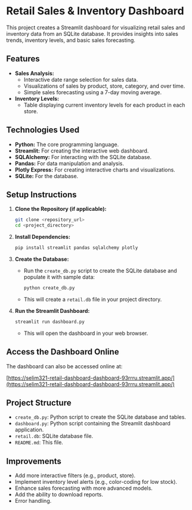 # Retail Sales & Inventory Dashboard

This project creates a Streamlit dashboard for visualizing retail sales and inventory data from an SQLite database. It provides insights into sales trends, inventory levels, and basic sales forecasting.

## Features

* **Sales Analysis:**
    * Interactive date range selection for sales data.
    * Visualizations of sales by product, store, category, and over time.
    * Simple sales forecasting using a 7-day moving average.
* **Inventory Levels:**
    * Table displaying current inventory levels for each product in each store.

## Technologies Used

* **Python:** The core programming language.
* **Streamlit:** For creating the interactive web dashboard.
* **SQLAlchemy:** For interacting with the SQLite database.
* **Pandas:** For data manipulation and analysis.
* **Plotly Express:** For creating interactive charts and visualizations.
* **SQLite:** For the database.

## Setup Instructions

1.  **Clone the Repository (if applicable):**
    ```bash
    git clone <repository_url>
    cd <project_directory>
    ```

2.  **Install Dependencies:**
    ```bash
    pip install streamlit pandas sqlalchemy plotly
    ```

3.  **Create the Database:**
    * Run the `create_db.py` script to create the SQLite database and populate it with sample data:
        ```bash
        python create_db.py
        ```
    * This will create a `retail.db` file in your project directory.

4.  **Run the Streamlit Dashboard:**
    ```bash
    streamlit run dashboard.py
    ```
    * This will open the dashboard in your web browser.

## Access the Dashboard Online

The dashboard can also be accessed online at:

[https://selim321-retail-dashboard-dashboard-93rrru.streamlit.app/](https://selim321-retail-dashboard-dashboard-93rrru.streamlit.app/)

## Project Structure

* `create_db.py`: Python script to create the SQLite database and tables.
* `dashboard.py`: Python script containing the Streamlit dashboard application.
* `retail.db`: SQLite database file.
* `README.md`: This file.

## Improvements

* Add more interactive filters (e.g., product, store).
* Implement inventory level alerts (e.g., color-coding for low stock).
* Enhance sales forecasting with more advanced models.
* Add the ability to download reports.
* Error handling.